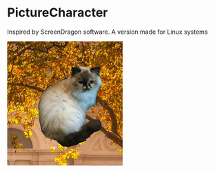 # PictureCharacter
Inspired by ScreenDragon software. A version made for Linux systems

![Cat (Ack)](https://raw.githubusercontent.com/caelwithcats/picture-character/master/picture-character.png "Ack")

